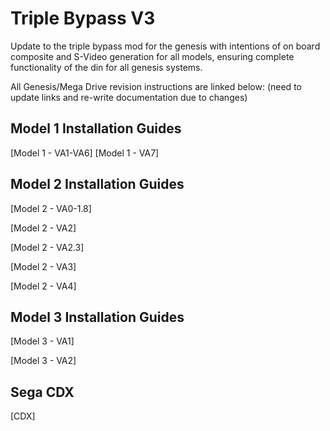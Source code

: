 # Triple Bypass V3
Update to the triple bypass mod for the genesis with intentions of on board composite and S-Video generation for all models, ensuring complete functionality of the din for all genesis systems.

All Genesis/Mega Drive revision instructions are linked below:
(need to update links and re-write documentation due to changes)
## Model 1 Installation Guides
[Model 1 - VA1-VA6]
[Model 1 - VA7]
## Model 2 Installation Guides
[Model 2 - VA0-1.8]

[Model 2 - VA2]

[Model 2 - VA2.3]

[Model 2 - VA3]

[Model 2 - VA4]

## Model 3 Installation Guides
[Model 3 - VA1]

[Model 3 - VA2]

## Sega CDX
[CDX]
